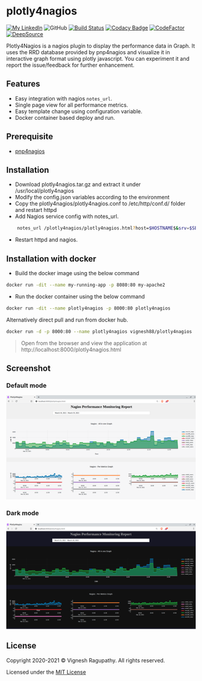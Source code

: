 # plotly4nagios

[![My LinkedIn](https://img.shields.io/badge/LinkedIn%20Profile-Vignesh-blue?logo=linkedin)](https://www.linkedin.com/in/vignesh88/)
![GitHub](https://img.shields.io/github/license/vignesh88/plotly4nagios)
[![Build Status](https://travis-ci.com/vignesh88/plotly4nagios.svg?branch=main)](https://travis-ci.com/vignesh88/plotly4nagios)
[![Codacy Badge](https://api.codacy.com/project/badge/Grade/b5584b07ff944a77a9e1fcd0951c2eb8)](https://app.codacy.com/gh/vignesh88/plotly4nagios?utm_source=github.com&utm_medium=referral&utm_content=vignesh88/plotly4nagios&utm_campaign=Badge_Grade_Settings)
[![CodeFactor](https://www.codefactor.io/repository/github/vignesh88/plotly4nagios/badge)](https://www.codefactor.io/repository/github/vignesh88/plotly4nagios)
[![DeepSource](https://deepsource.io/gh/vignesh88/plotly4nagios.svg/?label=active+issues&show_trend=true)](https://deepsource.io/gh/vignesh88/plotly4nagios/?ref=repository-badge)

Plotly4Nagios is a nagios plugin to display the performance data in Graph. It uses the RRD database provided by pnp4nagios and visualize it in interactive graph format using plotly javascript. You can experiment it and report the issue/feedback for further enhancement.

## Features

- Easy integration with nagios `notes_url`.
- Single page view for all performance metrics.
- Easy template change using configuration variable.
- Docker container based deploy and run.

## Prerequisite

- [pnp4nagios](https://support.nagios.com/kb/article/nagios-core-performance-graphs-using-pnp4nagios-801.html)

## Installation

- Download plotly4nagios.tar.gz and extract it under /usr/local/plotly4nagios
- Modify the config.json variables according to the environment
- Copy the plotly4nagios/plotly4nagios.conf to /etc/http/conf.d/ folder and restart httpd
- Add Nagios service config with  notes_url.

``` bash
    notes_url /plotly4nagios/plotly4nagios.html?host=$HOSTNAME$&srv=$SERVICEDESC$
```

- Restart httpd and nagios.

## Installation with docker

- Build the docker image using the below command

```bash
docker run -dit --name my-running-app -p 8080:80 my-apache2
```

- Run the docker container using the below command

```bash
docker run -dit --name plotly4nagios -p 8000:80 plotly4nagios
```

Alternatively direct pull and run from docker hub.

```bash
docker run -d -p 8000:80 --name plotly4nagios vignesh88/plotly4nagios
```

> Open from the browser and view the application at http://localhost:8000/plotly4nagios.html

## Screenshot

### Default mode

!['Default mode'](https://raw.githubusercontent.com/vignesh88/plotly4nagios/main/img/screenshot.png)

### Dark mode

!['Dark mode'](https://raw.githubusercontent.com/vignesh88/plotly4nagios/main/img/screenshot_darkmode.png)

## License

Copyright 2020-2021 © Vignesh Ragupathy. All rights reserved.

Licensed under the [MIT License](https://github.com/vignesh88/plotly4nagios/blob/ed09f8d687014107c8002d92acbc7acd2f62468a/LICENSE)